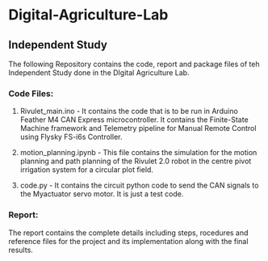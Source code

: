# Digital-Agriculture-Lab
## Independent Study

The following Repository contains the code, report and package files of teh Independent Study done in the DIgital Agriculture Lab. 

### Code Files:

1) Rivulet_main.ino - It contains the code that is to be run in Arduino Feather M4 CAN Express microcontroller. It contains the Finite-State Machine framework and Telemetry pipeline for Manual Remote Control using Flysky FS-i6s Controller.

2) motion_planning.ipynb - This file contains the simulation for the motion planning and path planning of the Rivulet 2.0 robot in the centre pivot irrigation system for a circular plot field.
   
3) code.py - It contains the circuit python code to send the CAN signals to the Myactuator servo motor. It is just a test code.

### Report: 
   The report contains the complete details including steps, rocedures and reference files for the project and its implementation along with the final results.
